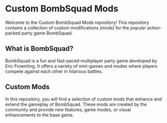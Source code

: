 # Custom BombSquad Mods

Welcome to the Custom BombSquad Mods repository! This repository contains a collection of custom modifications (mods) for the popular action-packed party game BombSquad.

## What is BombSquad?

BombSquad is a fun and fast-paced multiplayer party game developed by Eric Froemling. It offers a variety of mini-games and modes where players compete against each other in hilarious battles.

## Custom Mods

In this repository, you will find a selection of custom mods that enhance and extend the gameplay of BombSquad. These mods are created by the community and provide new features, game modes, or visual enhancements to the base game.
